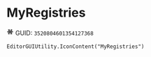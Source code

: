 # MyRegistries
![](/img/MyRegistries.png)
GUID: `3520804601354127368`
```
EditorGUIUtility.IconContent("MyRegistries")
```
